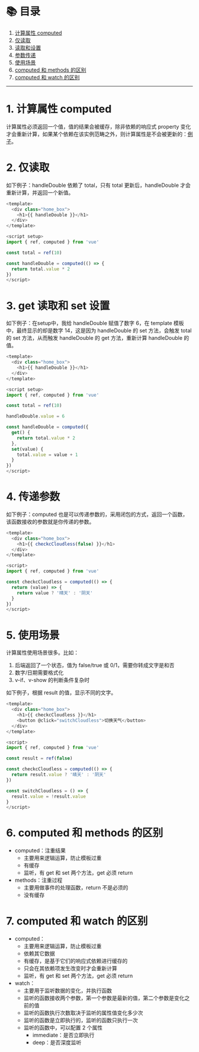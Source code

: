 # 📚 目录

1. [计算属性 computed](#1-计算属性computed)
2. [仅读取](#2-仅读取)
3. [读取和设置](#3-读取和设置)
4. [参数传递](#4-参数传递)
5. [使用场景](#5-使用场景)
6. [computed 和 methods 的区别](#6-computed和methods的区别)
7. [computed 和 watch 的区别](#7-computed和watch的区别)

---

# 1. 计算属性 computed

计算属性必须返回一个值，值的结果会被缓存，除非依赖的响应式 property 变化才会重新计算，如果某个依赖在该实例范畴之外，则计算属性是不会被更新的：[例子](#2-仅读取)。

# 2. 仅读取

如下例子：handleDouble 依赖了 total，只有 total 更新后，handleDouble 才会重新计算，并返回一个新值。

```javascript
<template>
  <div class="home_box">
    <h1>{{ handleDouble }}</h1>
  </div>
</template>

<script setup>
import { ref, computed } from 'vue'

const total = ref(10)

const handleDouble = computed(() => {
  return total.value * 2
})
</script>
```

# 3. get 读取和 set 设置

如下例子：在setup中，我给 handleDouble 赋值了数字 6，在 template 模板中，最终显示的却是数字 14，这是因为 handleDouble 的 set 方法，会触发 total 的 set 方法，从而触发 handleDouble 的 get 方法，重新计算 handleDouble 的值。

```javascript
<template>
  <div class="home_box">
    <h1>{{ handleDouble }}</h1>
  </div>
</template>

<script setup>
import { ref, computed } from 'vue'

const total = ref(10)

handleDouble.value = 6

const handleDouble = computed({
  get() {
    return total.value * 2
  },
  set(value) {
    total.value = value + 1
  }
})
</script>
```

# 4. 传递参数

如下例子：computed 也是可以传递参数的，采用闭包的方式，返回一个函数，该函数接收的参数就是你传递的参数。

```javascript
<template>
  <div class="home_box">
    <h1>{{ checkcCloudless(false) }}</h1>
  </div>
</template>

<script>
import { ref, computed } from 'vue'

const checkcCloudless = computed(() => {
  return (value) => {
    return value ? '晴天' : '阴天'
  }
})
</script>
```

# 5. 使用场景

计算属性使用场景很多。比如：

1. 后端返回了一个状态，值为 false/true 或 0/1，需要你转成文字是和否
2. 数字/日期需要格式化
3. v-if、v-show 的判断条件复杂时

如下例子，根据 result 的值，显示不同的文字。

```javascript
<template>
  <div class="home_box">
    <h1>{{ checkcCloudless }}</h1>
    <button @click="switchCloudless">切换天气</button>
  </div>
</template>

<script>
import { ref, computed } from 'vue'

const result = ref(false)

const checkcCloudless = computed(() => {
  return result.value ? '晴天' : '阴天'
})

const switchCloudless = () => {
  result.value = !result.value
}
</script>
```

# 6. computed 和 methods 的区别

- computed：注重结果
  - 主要用来逻辑运算，防止模板过重
  - 有缓存
  - 监听，有 get 和 set 两个方法，get 必须 return
- methods：注重过程
  - 主要用做事件的处理函数，return 不是必须的
  - 没有缓存

# 7. computed 和 watch 的区别

- computed：
  - 主要用来逻辑运算，防止模板过重
  - 依赖其它数据
  - 有缓存，是基于它们的响应式依赖进行缓存的
  - 只会在其依赖项发生改变时才会重新计算
  - 监听，有 get 和 set 两个方法，get 必须 return
- watch：
  - 主要用于监听数据的变化，并执行函数
  - 监听的函数接收两个参数，第一个参数是最新的值，第二个参数是变化之前的值
  - 监听的函数执行次数取决于监听的属性值变化多少次
  - 监听的函数是立即执行的，监听的函数只执行一次
  - 监听的函数中，可以配置 2 个属性
    - immediate：是否立即执行
    - deep：是否深度监听
